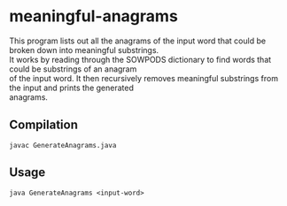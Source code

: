 # meaningful-anagrams
This program lists out all the anagrams of the input word that could be broken down into meaningful substrings.  
It works by reading through the SOWPODS dictionary to find words that could be substrings of an anagram  
of the input word. It then recursively removes meaningful substrings from the input and prints the generated  
anagrams.  

## Compilation  
```
javac GenerateAnagrams.java
```

## Usage  
```
java GenerateAnagrams <input-word>
```


